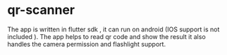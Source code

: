 # qr-scanner
The app is written in flutter sdk , it can run on android (IOS support is not included ).
The app helps to read qr code and show the result it also handles the camera permission and flashlight support.
